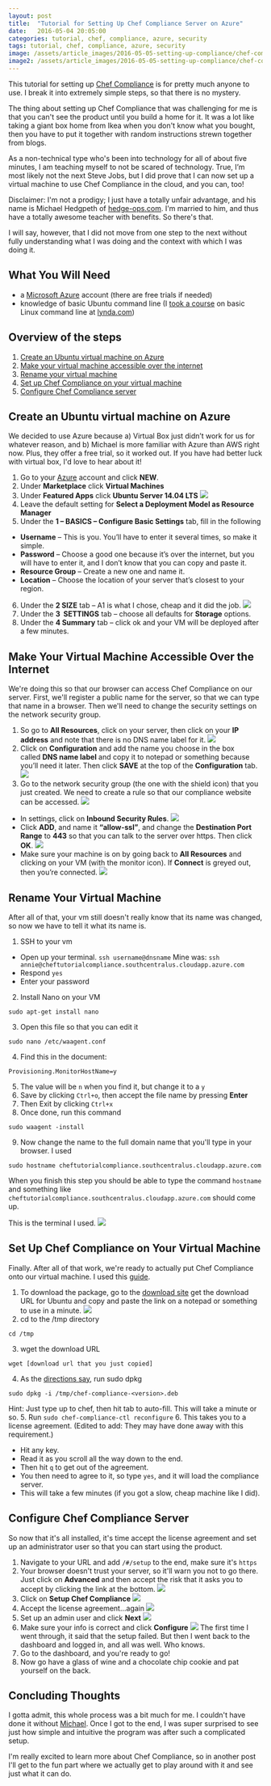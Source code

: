 ```yaml
---
layout: post
title:  "Tutorial for Setting Up Chef Compliance Server on Azure"
date:   2016-05-04 20:05:00
categories: tutorial, chef, compliance, azure, security
tags: tutorial, chef, compliance, azure, security
image: /assets/article_images/2016-05-05-setting-up-compliance/chef-compliance.jpg
image2: /assets/article_images/2016-05-05-setting-up-compliance/chef-compliance-mobile.jpg
---
```

This tutorial for setting up [Chef Compliance](https://www.chef.io/compliance/) is for pretty much anyone to use. I break it into extremely simple steps, so that there is no mystery.

The thing about setting up Chef Compliance that was challenging for me is that you can't see the product until you build a home for it. It was a lot like taking a giant box home from Ikea when you don't know what you bought, then you have to put it together with random instructions strewn together from blogs.   
<!--more-->

As a non-technical type who's been into technology for all of about five minutes, I am teaching myself to not be scared of technology. True, I’m most likely not the next Steve Jobs, but I did prove that I can now set up a virtual machine to use Chef Compliance in the cloud, and you can, too! 

Disclaimer: I'm not a prodigy; I just have a totally unfair advantage, and his name is Michael Hedgpeth of [hedge-ops.com](http://hedge-ops.com). I'm married to him, and thus have a totally awesome teacher with benefits. So there's that. 

I will say, however, that I did not move from one step to the next without fully understanding what I was doing and the context with which I was doing it.

## What You Will Need

* a [Microsoft Azure](https://portal.azure.com) account (there are free trials if needed)
* knowledge of basic Ubuntu command line (I [took a course](https://www.lynda.com/Ubuntu-tutorials/Working-command-line/159637/179585-4.html) on basic Linux command line at [lynda.com](http://www.lynda.com))

## Overview of the steps
1. [Create an Ubuntu virtual machine on Azure](#create-an-ubuntu-virtual-machine-on-azure)
2. [Make your virtual machine accessible over the internet](#make-your-virtual-machine-accessible-over-the-internet)
3. [Rename your virtual machine](#rename-your-virtual-machine)
4. [Set up Chef Compliance on your virtual machine](#set-up-chef-compliance-on-your-virtual-machine)
5. [Configure Chef Compliance server](#configure-chef-compliance-server)

## Create an Ubuntu virtual machine on Azure
We decided to use Azure because a) Virtual Box just didn’t work for us for whatever reason, and b) Michael is more familiar with Azure than AWS right now. Plus, they offer a free trial, so it worked out. If you have had better luck with virtual box, I'd love to hear about it!

1. Go to your [Azure](https://portal.azure.com) account and click **NEW**.
2. Under **Marketplace** click **Virtual Machines**
3. Under **Featured Apps** click **Ubuntu Server 14.04 LTS**
![](/assets/article_images/2016-05-05-setting-up-compliance/02-ubuntu-server.png)
4. Leave the default setting for **Select a Deployment Model as Resource Manager**
5. Under the **1 – BASICS – Configure Basic Settings** tab, fill in the following
  * **Username** – This is you. You’ll have to enter it several times, so make it simple.
  * **Password** – Choose a good one because it’s over the internet, but you will have to enter it, and I don’t know that you can copy and paste it.
  * **Resource Group** – Create a new one and name it. 
  * **Location** – Choose the location of your server that’s closest to your region.
6. Under the **2 SIZE** tab – A1 is what I chose, cheap and it did the job.
![](/assets/article_images/2016-05-05-setting-up-compliance/03-create-vm.png)
7. Under the **3  SETTINGS** tab – choose all defaults for **Storage** options.
8. Under the **4 Summary** tab – click ok and your VM will be deployed after a few minutes.

## Make Your Virtual Machine Accessible Over the Internet
We're doing this so that our browser can access Chef Compliance on our server. First, we'll register a public name for the server, so that we can type that name in a browser. Then we'll need to change the security settings on the network security group. 

1.	So go to **All Resources**, click on your server, then click on your **IP address** and note that there is no DNS name label for it. 
![](/assets/article_images/2016-05-05-setting-up-compliance/05-changing-dns.png)
2. Click on **Configuration** and add the name you choose in the box called **DNS name label** and copy it to notepad or something because you’ll need it later. Then click **SAVE** at the top of the **Configuration** tab.
![](/assets/article_images/2016-05-05-setting-up-compliance/06-configuration.png)
3. Go to the network security group (the one with the shield icon) that you just created. We need to create a rule so that our compliance website can be accessed. 
![](/assets/article_images/2016-05-05-setting-up-compliance/07-inbound-security-rules.png)
  * In settings, click on **Inbound Security Rules**. 
  ![](/assets/article_images/2016-05-05-setting-up-compliance/08-inbound-security-rules.png)
  * Click **ADD**, and name it **“allow-ssl”**, and change the **Destination Port Range** to **443** so that you can talk to the server over https. Then click **OK**.
![](/assets/article_images/2016-05-05-setting-up-compliance/09-add-rule.png)
  * Make sure your machine is on by going back to **All Resources** and clicking on your VM (with the monitor icon). If **Connect** is greyed out, then you’re connected.
![](/assets/article_images/2016-05-05-setting-up-compliance/10-make-sure-vm-is-on.png)

## Rename Your Virtual Machine
After all of that, your vm still doesn't really know that its name was changed, so now we have to tell it what its name is. 

1. SSH to your vm
  * Open up your terminal. 
  ```ssh username@dnsname```
  Mine was:
  ```ssh annie@cheftutorialcompliance.southcentralus.cloudapp.azure.com```
  * Respond `yes`
  * Enter your password
2. Install Nano on your VM 
```
sudo apt-get install nano
```
3. Open this file so that you can edit it
```
sudo nano /etc/waagent.conf
```
4. Find this in the document:
```
Provisioning.MonitorHostName=y
```
5. The value will be `n` when you find it, but change it to a `y`
6. Save by clicking `Ctrl+o`, then accept the file name by pressing **Enter**
7. Then Exit by clicking `Ctrl+x`
8. Once done, run this command
```
sudo waagent -install
```
9. Now change the name to the full domain name that you'll type in your browser. I used
```
sudo hostname cheftutorialcompliance.southcentralus.cloudapp.azure.com
```
When you finish this step you should be able to type the command `hostname` and something like `cheftutorialcompliance.southcentralus.cloudapp.azure.com` should come up. 

This is the terminal I used.
![](/assets/article_images/2016-05-05-setting-up-compliance/11-ssh-to-vm.png)

## Set Up Chef Compliance on Your Virtual Machine
Finally. After all of that work, we're ready to actually put Chef Compliance onto our virtual machine. I used this [guide](https://docs.chef.io/install_compliance.html).

1. To download the package, go to the [download site](http://downloads.chef.io/compliance/) get the download URL for Ubuntu and copy and paste the link on a notepad or something to use in a minute.
![](/assets/article_images/2016-05-05-setting-up-compliance/01-compliance-download.png)
2. cd to the /tmp directory
```
cd /tmp
```
3. wget the download URL
```
wget [download url that you just copied]
```
4. As the [directions say](https://docs.chef.io/install_compliance.html), run sudo dpkg
```
sudo dpkg -i /tmp/chef-compliance-<version>.deb
```
Hint: Just type up to chef, then hit tab to auto-fill. 
This will take a minute or so.
5. Run `sudo chef-compliance-ctl reconfigure`
6. This takes you to a license agreement. (Edited to add: They may have done away with this requirement.)
  * Hit any key. 
  * Read it as you scroll all the way down to the end. 
  * Then hit `q` to get out of the agreement. 
  * You then need to agree to it, so type `yes`, and it will load the compliance server. 
  * This will take a few minutes (if you got a slow, cheap machine like I did).

## Configure Chef Compliance Server
So now that it's all installed, it's time accept the license agreement and set up an administrator user so that you can start using the product. 

1. Navigate to your URL and add `/#/setup` to the end, make sure it's `https`
2. Your browser doesn't trust your server, so it'll warn you not to go there. Just click on **Advanced** and then accept the risk that it asks you to accept by clicking the link at the bottom.
![](/assets/article_images/2016-05-05-setting-up-compliance/14-accept-risk.png)
3. Click on **Setup Chef Compliance**
![](/assets/article_images/2016-05-05-setting-up-compliance/12-chef-compliance-setup.png)
4. Accept the license agreement...again
![](/assets/article_images/2016-05-05-setting-up-compliance/15-pasted1.png)
5. Set up an admin user and click **Next**
![](/assets/article_images/2016-05-05-setting-up-compliance/16-pasted2.png)
6. Make sure your info is correct and click **Configure**
![](/assets/article_images/2016-05-05-setting-up-compliance/13-failed.png)
The first time I went through, it said that the setup failed. But then I went back to the dashboard and logged in, and all was well. Who knows.
7. Go to the dashboard, and you're ready to go!
8. Now go have a glass of wine and a chocolate chip cookie and pat yourself on the back. 

## Concluding Thoughts
I gotta admit, this whole process was a bit much for me. I couldn't have done it without [Michael](http://hedge-ops.com). Once I got to the end, I was super surprised to see just how simple and intuitive the program was after such a complicated setup. 

I'm really excited to learn more about Chef Compliance, so in another post I'll get to the fun part where we actually get to play around with it and see just what it can do. 